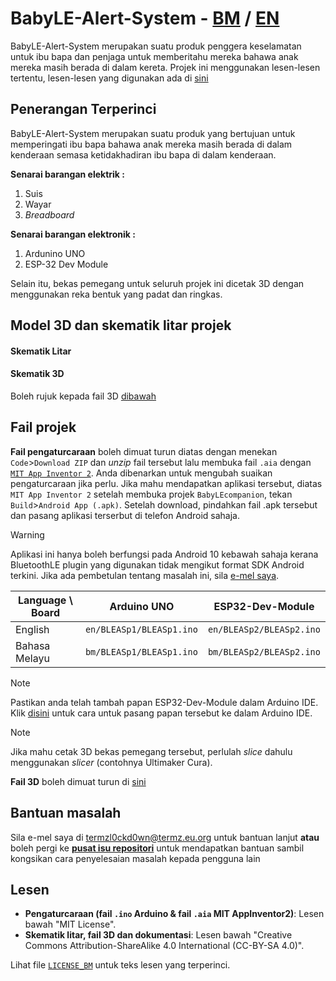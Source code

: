 # BabyLE-Alert-System - <ins>BM</ins> / [EN](https://github.com/TERMZL0ckd0wn/BabyLE-Alert-System/blob/main/en.md)
BabyLE-Alert-System merupakan suatu produk penggera keselamatan untuk ibu bapa dan penjaga untuk memberitahu mereka bahawa anak mereka masih berada di dalam kereta. Projek ini menggunakan lesen-lesen tertentu, lesen-lesen yang digunakan ada di [sini](#lesen)


## Penerangan Terperinci

BabyLE-Alert-System merupakan suatu produk yang bertujuan untuk memperingati ibu bapa bahawa anak mereka masih berada di dalam kenderaan semasa ketidakhadiran ibu bapa di dalam kenderaan.


**Senarai barangan elektrik :**

1. Suis
2. Wayar
3. _Breadboard_

**Senarai barangan elektronik :**

1. Ardunino UNO
2. ESP-32 Dev Module


Selain itu, bekas pemegang untuk seluruh projek ini dicetak 3D dengan menggunakan reka bentuk yang padat dan ringkas.


## Model 3D dan skematik litar projek

#### Skematik Litar

#### Skematik 3D

Boleh rujuk kepada fail 3D [dibawah](#fail-projek)


## Fail projek

**Fail pengaturcaraan** boleh dimuat turun diatas dengan menekan `Code`>`Download ZIP` dan _unzip_ fail tersebut lalu membuka fail `.aia` dengan [`MIT App Inventor 2`](https://ai2.appinventor.mit.edu). Anda dibenarkan untuk mengubah suaikan pengaturcaraan jika perlu. Jika mahu mendapatkan aplikasi tersebut, diatas `MIT App Inventor 2` setelah membuka projek `BabyLEcompanion`, tekan `Build`>`Android App (.apk)`.
Setelah download, pindahkan fail .apk tersebut dan pasang aplikasi terserbut di telefon Android sahaja.

>[!WARNING]
>Aplikasi ini hanya boleh berfungsi pada Android 10 kebawah sahaja kerana BluetoothLE plugin yang digunakan tidak mengikut format SDK Android terkini. Jika ada pembetulan tentang masalah ini, sila [e-mel saya](#bantuan-masalah).

| Language \ Board | Arduino UNO            | ESP32-Dev-Module       |
|------------------|------------------------|------------------------|
| English          |`en/BLEASp1/BLEASp1.ino`|`en/BLEASp2/BLEASp2.ino`|
| Bahasa Melayu    |`bm/BLEASp1/BLEASp1.ino`|`bm/BLEASp2/BLEASp2.ino`|

>[!NOTE]
>Pastikan anda telah tambah papan ESP32-Dev-Module dalam Arduino IDE. Klik [disini]() untuk cara untuk pasang papan tersebut ke dalam Arduino IDE.

>[!NOTE]
>Jika mahu cetak 3D bekas pemegang tersebut, perlulah _slice_ dahulu menggunakan _slicer_ (contohnya Ultimaker Cura).

**Fail 3D** boleh dimuat turun di [sini](https://www.tinkercad.com/things/3i5M5UjBUuJ-babyle-chassis?sharecode=Ue4fAh5s0u5_pD5XAqprCQIRZJj594lQXY0AG3sZKic)

## Bantuan masalah

Sila e-mel saya di termzl0ckd0wn@termz.eu.org untuk bantuan lanjut **atau** boleh pergi ke [**pusat isu repositori**](https://github.com/TERMZL0ckd0wn/BabyLE-Alert-System/issues) untuk mendapatkan bantuan sambil kongsikan cara penyelesaian masalah kepada pengguna lain

## Lesen

- **Pengaturcaraan (fail `.ino` Arduino & fail `.aia` MIT AppInventor2)**: Lesen bawah "MIT License".
- **Skematik litar, fail 3D dan dokumentasi**: Lesen bawah "Creative Commons Attribution-ShareAlike 4.0 International (CC-BY-SA 4.0)".

Lihat file [`LICENSE_BM`](https://github.com/TERMZL0ckd0wn/BabyLE-Alert-System/blob/main/LICENSE_BM) untuk teks lesen yang terperinci.
